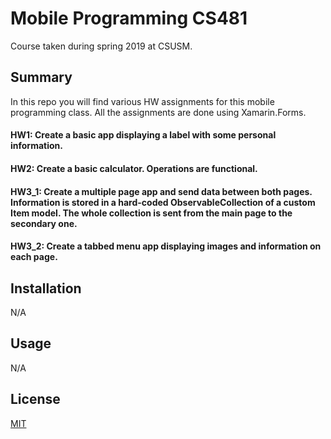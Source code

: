 # Mobile Programming CS481

Course taken during spring 2019 at CSUSM.

## Summary

In this repo you will find various HW assignments for this mobile programming class. All the assignments are done using Xamarin.Forms.

#### HW1: Create a basic app displaying a label with some personal information.
#### HW2: Create a basic calculator. Operations are functional.
#### HW3_1: Create a multiple page app and send data between both pages. Information is stored in a hard-coded ObservableCollection of a custom Item model. The whole collection is sent from the main page to the secondary one.
#### HW3_2: Create a tabbed menu app displaying images and information on each page.


## Installation

N/A
## Usage

N/A

## License
[MIT](https://choosealicense.com/licenses/mit/)
